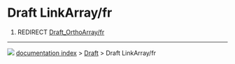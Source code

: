 # Draft LinkArray/fr
1.  REDIRECT [Draft\_OrthoArray/fr](Draft_OrthoArray/fr.md)



---
![](images/Right_arrow.png) [documentation index](../README.md) > [Draft](Draft_Workbench.md) > Draft LinkArray/fr
